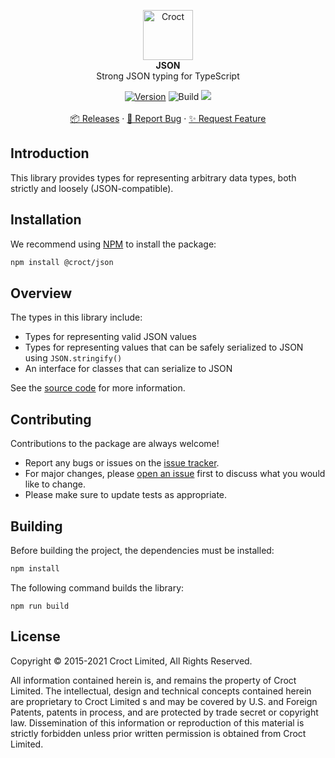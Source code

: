 
<p align="center">
    <a href="https://croct.com">
        <img src="https://cdn.croct.io/brand/logo/repo-icon-green.svg" alt="Croct" height="80"/>
    </a>
    <br />
    <strong>JSON</strong>
    <br />
    Strong JSON typing for TypeScript
</p>
<p align="center">
    <a href="https://www.npmjs.com/package/@croct/json"><img alt="Version" src="https://img.shields.io/npm/v/@croct/json"/></a>
    <img alt="Build" src="https://github.com/croct-tech/json-js/actions/workflows/validate-branch.yaml/badge.svg" />
    <a href="https://codeclimate.com/repos/6227dd3bef71e701b80019c2/maintainability"><img src="https://api.codeclimate.com/v1/badges/147f6b5ec63bba3aa8ac/maintainability" /></a>
    <br />
    <br />
    <a href="https://github.com/croct-tech/json-js/releases">📦 Releases</a>
    ·
    <a href="https://github.com/croct-tech/json-js/issues/new?labels=bug&template=bug-report.md">🐞 Report Bug</a>
    ·
    <a href="https://github.com/croct-tech/json-js/issues/new?labels=enhancement&template=feature-request.md">✨ Request Feature</a>
</p>

## Introduction

This library provides types for representing arbitrary data types, both strictly and loosely (JSON-compatible).

## Installation

We recommend using [NPM](https://www.npmjs.com) to install the package:

```sh
npm install @croct/json
```

## Overview

The types in this library include:

- Types for representing valid JSON values
- Types for representing values that can be safely serialized to JSON using `JSON.stringify()`
- An interface for classes that can serialize to JSON

See the [source code](src/values.ts) for more information.

## Contributing

Contributions to the package are always welcome! 

- Report any bugs or issues on the [issue tracker](https://github.com/croct-tech/json-ts/issues).
- For major changes, please [open an issue](https://github.com/croct-tech/json-ts/issues) first to discuss what you would like to change.
- Please make sure to update tests as appropriate.

## Building

Before building the project, the dependencies must be installed:

```sh
npm install
```

The following command builds the library:

```
npm run build
```

## License

Copyright © 2015-2021 Croct Limited, All Rights Reserved.

All information contained herein is, and remains the property of Croct Limited. The intellectual, design and technical concepts contained herein are proprietary to Croct Limited s and may be covered by U.S. and Foreign Patents, patents in process, and are protected by trade secret or copyright law. Dissemination of this information or reproduction of this material is strictly forbidden unless prior written permission is obtained from Croct Limited.
